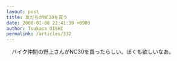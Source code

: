 ```yaml
---
layout: post
title: 友だちがNC30を買う
date: 2008-01-08 22:41:39 +0900
author: Tsukasa OISHI
permalink: /articles/332
---
```


　バイク仲間の野上さんがNC30を買ったらしい。ぼくも欲しいなあ。

